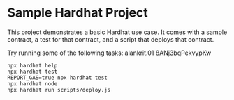 # Sample Hardhat Project

This project demonstrates a basic Hardhat use case. It comes with a sample contract, a test for that contract, and a script that deploys that contract.

Try running some of the following tasks:
alankrit.01
8ANj3bqPekvypKw 
```shell
npx hardhat help
npx hardhat test
REPORT_GAS=true npx hardhat test
npx hardhat node
npx hardhat run scripts/deploy.js
```
